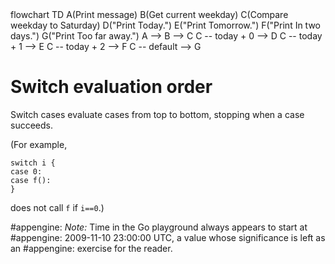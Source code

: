 <div id="chart" class="mermaid">
flowchart TD
    A(Print message)
    B(Get current weekday)
    C(Compare weekday to Saturday)
    D("Print Today.")
    E("Print Tomorrow.")
    F("Print In two days.")
    G("Print Too far away.")
    A --> B --> C
    C -- today + 0 --> D
    C -- today + 1 --> E
    C -- today + 2 --> F
    C -- default --> G
</div>

# Switch evaluation order
Switch cases evaluate cases from top to bottom, stopping when a case succeeds.

(For example,

	switch i {
	case 0:
	case f():
	}

does not call `f` if `i==0`.)

#appengine: *Note:* Time in the Go playground always appears to start at
#appengine: 2009-11-10 23:00:00 UTC, a value whose significance is left as an
#appengine: exercise for the reader.
